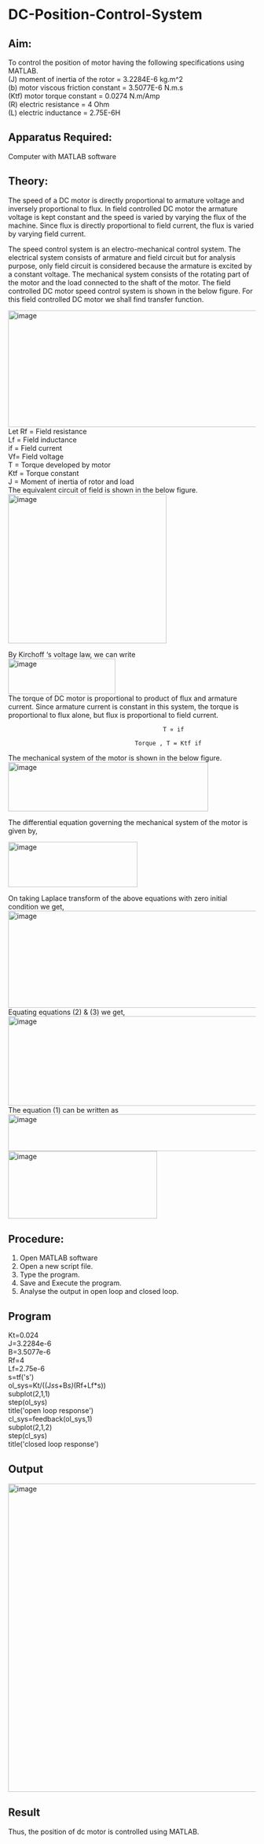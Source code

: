# DC-Position-Control-System
## Aim:
To control the position of motor having the following specifications using MATLAB.<br>
(J)     moment of inertia of the rotor =    3.2284E-6 kg.m^2<br>
(b)     motor viscous friction constant =    3.5077E-6 N.m.s<br>
(Ktf)    motor torque constant   =           0.0274 N.m/Amp<br>
(R)     electric resistance  =              4 Ohm<br>
(L)     electric inductance  =              2.75E-6H<br>
## Apparatus Required:
Computer with MATLAB software
## Theory: 
The speed of a DC motor is directly proportional to armature voltage and inversely proportional to flux. In field controlled DC motor the armature voltage is kept constant and the speed is varied by varying the flux of the machine. Since flux is directly proportional to field current, the flux is varied by varying field current. 

The speed control system is an electro-mechanical control system. The electrical system consists of armature and field circuit but for analysis purpose, only field circuit is considered because the armature is excited by a constant voltage. The mechanical system consists of the rotating part of the motor and the load connected to the shaft of the motor. The field controlled DC motor speed control system is shown in the below figure. For this field controlled DC motor we shall find transfer function.
       
<img width="722" height="237" alt="image" src="https://github.com/user-attachments/assets/a88f2539-99e6-4089-bd4b-5b372ec46162" /> <br>
Let              Rf = Field resistance <br>
                   Lf = Field inductance <br>
                   if = Field current <br>
                   Vf= Field voltage <br>
                   T = Torque developed by motor  <br>
                  Ktf = Torque constant <br>
                   J = Moment of inertia of rotor and load <br>
The equivalent circuit of field is shown in the below figure. <br>
                  <img width="322" height="303" alt="image" src="https://github.com/user-attachments/assets/b3ee1388-b59f-4161-ba73-161de8752ee5" /> <br>

By Kirchoff ‘s voltage law, we can write <br>
<img width="218" height="72" alt="image" src="https://github.com/user-attachments/assets/19ec25c9-2283-4331-9e6f-28b080b485f5" /> <br>
The torque of  DC motor is proportional to product of flux and armature current. Since armature current is constant in this system, the torque is proportional to flux alone, but flux is proportional to field current. <br>

                                                T ∝ if 

                                        Torque , T = Ktf if

The mechanical system of the motor is shown in the below figure. <br>
<img width="407" height="100" alt="image" src="https://github.com/user-attachments/assets/d9869ccd-dbcf-4259-a365-94842d5fe061" /> <br>

The differential equation governing the mechanical system of the motor is given by, <br>

<img width="263" height="92" alt="image" src="https://github.com/user-attachments/assets/32d5193e-7d09-4078-b6eb-8834fc47f34f" /> <br>

On taking Laplace transform of the above equations with zero initial condition we get, <br>
<img width="632" height="197" alt="image" src="https://github.com/user-attachments/assets/da012858-ee14-4f30-89bb-d23946fe9630" /> <br>
Equating equations (2) & (3) we get, <br>
<img width="917" height="182" alt="image" src="https://github.com/user-attachments/assets/134f55a4-92db-4c53-b339-ac28dc6be9e5" /> <br>
The equation (1) can be written as <br>
<img width="646" height="75" alt="image" src="https://github.com/user-attachments/assets/0e712326-1320-4138-b17c-9346319fc1c5" /> <br>
<img width="303" height="137" alt="image" src="https://github.com/user-attachments/assets/4cd5dc35-5ddd-4dc6-ae0d-9892c7b5bda2" /> <br>

## Procedure:
1.	Open MATLAB software
2.	Open a new script file.
3.	Type the program.
4.	Save and Execute the program.
5.	Analyse the output in open loop and closed loop.

## Program
Kt=0.024 <br>
J=3.2284e-6 <br>
B=3.5077e-6 <br>
Rf=4 <br>
Lf=2.75e-6 <br>
s=tf('s') <br>
ol_sys=Kt/((J*s*s+B*s)*(Rf+Lf*s)) <br>
subplot(2,1,1) <br>
step(ol_sys) <br>
title('open loop response') <br>
cl_sys=feedback(ol_sys,1) <br>
subplot(2,1,2) <br>
step(cl_sys) <br>
title('closed loop response') <br>

## Output
<img width="699" height="626" alt="image" src="https://github.com/user-attachments/assets/ca16888c-4513-4e1a-9ec1-e11935c660a5" />

## Result
Thus, the position of dc motor is controlled using MATLAB. 
